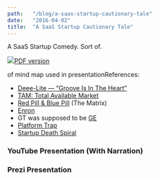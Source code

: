 ```yaml
---
path:	"/blog/a-saas-startup-cautionary-tale"
date:	"2016-04-02"
title:	"A SaaS Startup Cautionary Tale"
---
```


A SaaS Startup Comedy. Sort of.

![](/images/1*Q9SrGeq-aGUkX9WM1kk8bw.jpeg)[PDF version](https://drive.google.com/file/d/0BwV5ydXhNqgiQWNWSUVJUjQ1WUU/view?usp=sharing)

 of mind map used in presentationReferences:

* [Deee-Lite — “Groove Is In The Heart”](https://www.youtube.com/watch?v=gzoEK545j64)
* [TAM: Total Available Market](https://en.wikipedia.org/wiki/Total_addressable_market)
* [Red Pill & Blue Pill](https://en.wikipedia.org/wiki/Red_pill_and_blue_pill) (The Matrix)
* [Enron](https://en.wikipedia.org/wiki/Enron)
* GT was supposed to be [GE](http://www.ge.com/)
* [Platform Trap](http://sloanreview.mit.edu/article/how-to-avoid-platform-traps/)
* [Startup Death Spiral](http://blog.aha.io/index.php/vcs-did-not-save-me-from-the-startup-death-spiral/)
### YouTube Presentation (With Narration)

### Prezi Presentation

